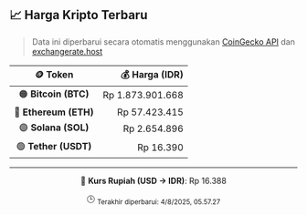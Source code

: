 

<!-- HARGA_KRIPTO -->
## 📈 Harga Kripto Terbaru

> Data ini diperbarui secara otomatis menggunakan [CoinGecko API](https://www.coingecko.com/) dan [exchangerate.host](https://exchangerate.host/)

<div align="center">

| 🪙 Token | 💰 Harga (IDR) |
|:------:|---------------:|
| 🟠 **Bitcoin (BTC)**   | Rp 1.873.901.668 |
| 🔵 **Ethereum (ETH)**  | Rp 57.423.415 |
| 🟣 **Solana (SOL)**    | Rp 2.654.896 |
| 🟢 **Tether (USDT)**   | Rp 16.390 |

---

💱 **Kurs Rupiah (USD → IDR)**: Rp 16.388

🕒 <sub>Terakhir diperbarui: 4/8/2025, 05.57.27</sub>

</div>
<!-- /HARGA_KRIPTO -->